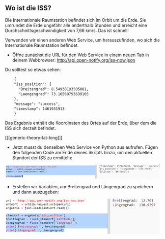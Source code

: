 ## Wo ist die ISS?

Die Internationale Raumstation befindet sich im Orbit um die Erde. Sie umrundet die Erde ungefähr alle anderthalb Stunden und erreicht eine Durchschnittsgeschwindigkeit von 7,66 km/s. Das ist schnell!

Verwenden wir einen anderen Web Service, um herauszufinden, wo sich die Internationale Raumstation befindet.

+ Öffne zunächst die URL für den Web Service in einem neuen Tab in deinem Webbrowser: <a href="http://api.open-notify.org/iss-now.json" target="_blank">http://api.open-notify.org/iss-now.json</a>

Du solltest so etwas sehen:
```
    {
    "iss_position": {
      "Breitengrad": 8.54938193505081, 
      "Laengengrad": 73.16560793639105
    }, 
    "message": "success", 
    "timestamp": 1461931913
    }
```    

Das Ergebnis enthält die Koordinaten des Ortes auf der Erde, über dem die ISS sich derzeit befindet.

[[[generic-theory-lat-long]]]

+ Jetzt musst du denselben Web Service von Python aus aufrufen. Fügen den folgenden Code am Ende deines Skripts hinzu, um den aktuellen Standort der ISS zu ermitteln:

![Screenshot](images/iss-location.png)

+ Erstellen wir Variablen, um Breitengrad und Längengrad zu speichern und dann auszugeben:

![Screenshot](images/iss-coordinates.png)